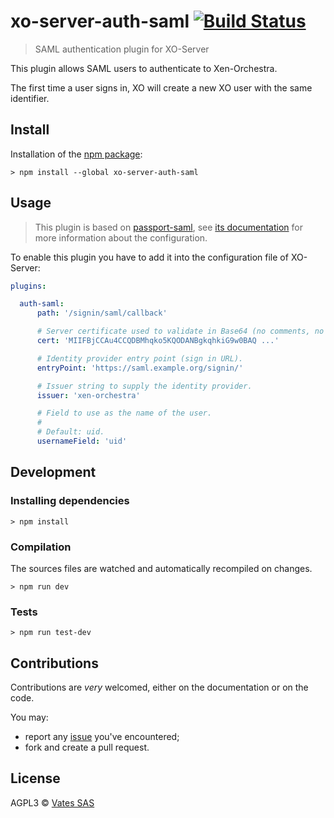 # xo-server-auth-saml [![Build Status](https://travis-ci.org/vatesfr/xo-server-auth-saml.png?branch=master)](https://travis-ci.org/vatesfr/xo-server-auth-saml)

> SAML authentication plugin for XO-Server

This plugin allows SAML users to authenticate to Xen-Orchestra.

The first time a user signs in, XO will create a new XO user with the
same identifier.

## Install

Installation of the [npm package](https://npmjs.org/package/xo-server-auth-saml):

```
> npm install --global xo-server-auth-saml
```

## Usage

> This plugin is based on [passport-saml](https://github.com/bergie/passport-saml),
> see [its documentation](https://github.com/bergie/passport-saml#configure-strategy)
> for more information about the configuration.

To enable this plugin you have to add it into the configuration file
of XO-Server:

```yaml
plugins:

  auth-saml:
      path: '/signin/saml/callback'

      # Server certificate used to validate in Base64 (no comments, no line breaks).
      cert: 'MIIFBjCCAu4CCQDBMhqko5KQODANBgkqhkiG9w0BAQ ...'

      # Identity provider entry point (sign in URL).
      entryPoint: 'https://saml.example.org/signin/'

      # Issuer string to supply the identity provider.
      issuer: 'xen-orchestra'

      # Field to use as the name of the user.
      #
      # Default: uid.
      usernameField: 'uid'
```

## Development

### Installing dependencies

```
> npm install
```

### Compilation

The sources files are watched and automatically recompiled on changes.

```
> npm run dev
```

### Tests

```
> npm run test-dev
```

## Contributions

Contributions are *very* welcomed, either on the documentation or on
the code.

You may:

- report any [issue](https://github.com/vatesfr/xo-server-auth-saml/issues)
  you've encountered;
- fork and create a pull request.

## License

AGPL3 © [Vates SAS](http://vates.fr)
